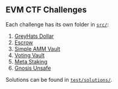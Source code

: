 ## EVM CTF Challenges

Each challenge has its own folder in [`src/`](/src/):

1. [GreyHats Dollar](/src/greyhats-dollar/)
2. [Escrow](/src/escrow/)
3. [Simple AMM Vault](/src/simple-amm-vault/)
4. [Voting Vault](/src/voting-vault/)
5. [Meta Staking](/src/meta-staking/)
6. [Gnosis Unsafe](/src/gnosis-unsafe/)

Solutions can be found in [`test/solutions/`](/test/solutions/).